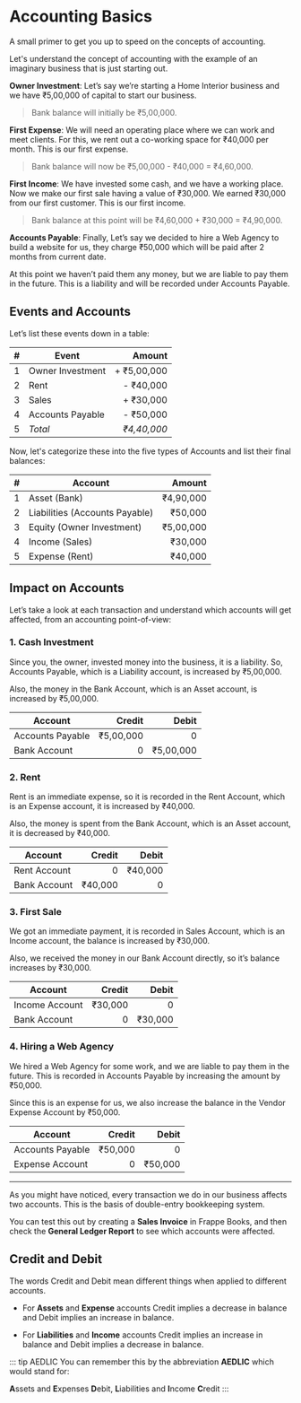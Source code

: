 # Accounting Basics

A small primer to get you up to speed on the concepts of accounting.

Let's understand the concept of accounting with the example of an imaginary
business that is just starting out.

**Owner Investment**: Let’s say we’re starting a Home Interior business and we have ₹5,00,000 of
capital to start our business.

> Bank balance will initially be ₹5,00,000.

**First Expense**: We will need an operating place where we can work and meet clients. For
this, we rent out a co-working space for ₹40,000 per month. This is our first
expense.

> Bank balance will now be ₹5,00,000 - ₹40,000 = ₹4,60,000.

**First Income**: We have invested some cash, and we have a working place. Now
we make our first sale having a value of ₹30,000. We earned ₹30,000 from our
first customer. This is our first income.

> Bank balance at this point will be ₹4,60,000 + ₹30,000 = ₹4,90,000.

**Accounts Payable**: Finally, Let’s say we decided to hire a Web Agency to build a website for us,
they charge ₹50,000 which will be paid after 2 months from current date.

At this point we haven’t paid them any money, but we are liable to pay them in
the future. This is a liability and will be recorded under Accounts Payable.

## Events and Accounts

Let’s list these events down in a table:

|   # | Event            |      Amount |
| --: | ---------------- | ----------: |
|   1 | Owner Investment | + ₹5,00,000 |
|   2 | Rent             |   - ₹40,000 |
|   3 | Sales            |   + ₹30,000 |
|   4 | Accounts Payable |   - ₹50,000 |
|   5 | _Total_          | _₹4,40,000_ |

Now, let's categorize these into the five types of Accounts and list their final
balances:

|   # | Account                        |    Amount |
| --: | ------------------------------ | --------: |
|   1 | Asset (Bank)                   | ₹4,90,000 |
|   2 | Liabilities (Accounts Payable) |   ₹50,000 |
|   3 | Equity (Owner Investment)      | ₹5,00,000 |
|   4 | Income (Sales)                 |   ₹30,000 |
|   5 | Expense (Rent)                 |   ₹40,000 |

## Impact on Accounts

Let’s take a look at each transaction and understand which accounts will get
affected, from an accounting point-of-view:

### 1. Cash Investment

Since you, the owner, invested money into the business, it is a liability.
So, Accounts Payable, which is a Liability account, is increased by
₹5,00,000.

Also, the money in the Bank Account, which is an Asset account, is increased
by ₹5,00,000.

| Account          |    Credit |     Debit |
| ---------------- | --------: | --------: |
| Accounts Payable | ₹5,00,000 |         0 |
| Bank Account     |         0 | ₹5,00,000 |

### 2. Rent

Rent is an immediate expense, so it is recorded in the Rent Account, which is
an Expense account, it is increased by ₹40,000.

Also, the money is spent from the Bank Account, which is an Asset account, it
is decreased by ₹40,000.

| Account      |  Credit |   Debit |
| ------------ | ------: | ------: |
| Rent Account |       0 | ₹40,000 |
| Bank Account | ₹40,000 |       0 |

### 3. First Sale

We got an immediate payment, it is recorded in Sales Account, which is an
Income account, the balance is increased by ₹30,000.

Also, we received the money in our Bank Account directly, so it’s balance
increases by ₹30,000.

| Account        |  Credit |   Debit |
| -------------- | ------: | ------: |
| Income Account | ₹30,000 |       0 |
| Bank Account   |       0 | ₹30,000 |

### 4. Hiring a Web Agency

We hired a Web Agency for some work, and we are liable to pay them in the
future. This is recorded in Accounts Payable by increasing the amount by
₹50,000.

Since this is an expense for us, we also increase the balance in the Vendor
Expense Account by ₹50,000.

| Account          |  Credit |   Debit |
| ---------------- | ------: | ------: |
| Accounts Payable | ₹50,000 |       0 |
| Expense Account  |       0 | ₹50,000 |

---

As you might have noticed, every transaction we do in our business affects two
accounts. This is the basis of double-entry bookkeeping system.

You can test this out by creating a **Sales Invoice** in Frappe Books, and then
check the **General Ledger Report** to see which accounts were affected.

## Credit and Debit

The words Credit and Debit mean different things when applied to different
accounts.

- For **Assets** and **Expense** accounts Credit implies a decrease in balance and Debit
  implies an increase in balance.

- For **Liabilities** and **Income** accounts Credit implies an increase in balance and Debit
  implies a decrease in balance.

::: tip AEDLIC
You can remember this by the abbreviation **AEDLIC** which would stand for:

**A**ssets and **E**xpenses **D**ebit, **L**iabilities and **I**ncome **C**redit
:::
